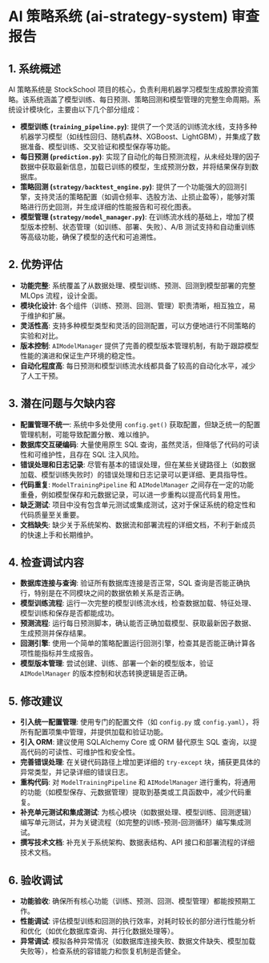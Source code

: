 # AI 策略系统 (ai-strategy-system) 审查报告

## 1. 系统概述

AI 策略系统是 StockSchool 项目的核心，负责利用机器学习模型生成股票投资策略。该系统涵盖了模型训练、每日预测、策略回测和模型管理的完整生命周期。系统设计模块化，主要由以下几个部分组成：

- **模型训练 (`training_pipeline.py`)**: 提供了一个灵活的训练流水线，支持多种机器学习模型（如线性回归、随机森林、XGBoost、LightGBM），并集成了数据准备、模型训练、交叉验证和模型保存等功能。
- **每日预测 (`prediction.py`)**: 实现了自动化的每日预测流程，从未经处理的因子数据中获取最新信息，加载已训练的模型，生成预测分数，并将结果保存到数据库。
- **策略回测 (`strategy/backtest_engine.py`)**: 提供了一个功能强大的回测引擎，支持灵活的策略配置（如调仓频率、选股方法、止损止盈等），能够对策略进行历史回测，并生成详细的性能报告和可视化图表。
- **模型管理 (`strategy/model_manager.py`)**: 在训练流水线的基础上，增加了模型版本控制、状态管理（如训练、部署、失败）、A/B 测试支持和自动重训练等高级功能，确保了模型的迭代和可追溯性。

## 2. 优势评估

- **功能完整**: 系统覆盖了从数据处理、模型训练、预测、回测到模型部署的完整 MLOps 流程，设计全面。
- **模块化设计**: 各个组件（训练、预测、回测、管理）职责清晰，相互独立，易于维护和扩展。
- **灵活性高**: 支持多种模型类型和灵活的回测配置，可以方便地进行不同策略的实验和对比。
- **版本控制**: `AIModelManager` 提供了完善的模型版本管理机制，有助于跟踪模型性能的演进和保证生产环境的稳定性。
- **自动化程度高**: 每日预测和模型训练流水线都具备了较高的自动化水平，减少了人工干预。

## 3. 潜在问题与欠缺内容

- **配置管理不统一**: 系统中多处使用 `config.get()` 获取配置，但缺乏统一的配置管理机制，可能导致配置分散、难以维护。
- **数据库交互硬编码**: 大量使用原生 SQL 查询，虽然灵活，但降低了代码的可读性和可维护性，且存在 SQL 注入风险。
- **错误处理和日志记录**: 尽管有基本的错误处理，但在某些关键路径上（如数据加载、模型训练失败时）的错误处理和日志记录可以更详细、更具指导性。
- **代码重复**: `ModelTrainingPipeline` 和 `AIModelManager` 之间存在一定的功能重叠，例如模型保存和元数据记录，可以进一步重构以提高代码复用性。
- **缺乏测试**: 项目中没有包含单元测试或集成测试，这对于保证系统的稳定性和代码质量至关重要。
- **文档缺失**: 缺少关于系统架构、数据流和部署流程的详细文档，不利于新成员的快速上手和长期维护。

## 4. 检查调试内容

- **数据库连接与查询**: 验证所有数据库连接是否正常，SQL 查询是否能正确执行，特别是在不同模块之间的数据依赖关系是否正确。
- **模型训练流程**: 运行一次完整的模型训练流水线，检查数据加载、特征处理、模型训练和保存是否都能成功。
- **预测流程**: 运行每日预测脚本，确认能否正确加载模型、获取最新因子数据、生成预测并保存结果。
- **回测引擎**: 使用一个简单的策略配置运行回测引擎，检查其是否能正确计算各项性能指标并生成报告。
- **模型版本管理**: 尝试创建、训练、部署一个新的模型版本，验证 `AIModelManager` 的版本控制和状态转换逻辑是否正确。

## 5. 修改建议

- **引入统一配置管理**: 使用专门的配置文件（如 `config.py` 或 `config.yaml`），将所有配置项集中管理，并提供加载和验证功能。
- **引入 ORM**: 建议使用 SQLAlchemy Core 或 ORM 替代原生 SQL 查询，以提高代码的可读性、可维护性和安全性。
- **完善错误处理**: 在关键代码路径上增加更详细的 `try-except` 块，捕获更具体的异常类型，并记录详细的错误日志。
- **重构代码**: 对 `ModelTrainingPipeline` 和 `AIModelManager` 进行重构，将通用的功能（如模型保存、元数据管理）提取到基类或工具函数中，减少代码重复。
- **补充单元测试和集成测试**: 为核心模块（如数据处理、模型训练、回测逻辑）编写单元测试，并为关键流程（如完整的训练-预测-回测循环）编写集成测试。
- **撰写技术文档**: 补充关于系统架构、数据表结构、API 接口和部署流程的详细技术文档。

## 6. 验收调试

- **功能验收**: 确保所有核心功能（训练、预测、回测、模型管理）都能按预期工作。
- **性能调试**: 评估模型训练和回测的执行效率，对耗时较长的部分进行性能分析和优化（如优化数据库查询、并行化数据处理等）。
- **异常调试**: 模拟各种异常情况（如数据库连接失败、数据文件缺失、模型加载失败等），检查系统的容错能力和恢复机制是否健全。